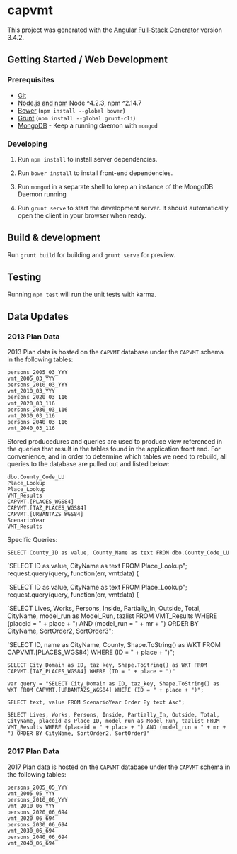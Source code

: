 # capvmt

This project was generated with the [Angular Full-Stack Generator](https://github.com/DaftMonk/generator-angular-fullstack) version 3.4.2.

## Getting Started / Web Development  

### Prerequisites

- [Git](https://git-scm.com/)
- [Node.js and npm](nodejs.org) Node ^4.2.3, npm ^2.14.7
- [Bower](bower.io) (`npm install --global bower`)
- [Grunt](http://gruntjs.com/) (`npm install --global grunt-cli`)
- [MongoDB](https://www.mongodb.org/) - Keep a running daemon with `mongod`

### Developing

1. Run `npm install` to install server dependencies.

2. Run `bower install` to install front-end dependencies.

3. Run `mongod` in a separate shell to keep an instance of the MongoDB Daemon running

4. Run `grunt serve` to start the development server. It should automatically open the client in your browser when ready.

## Build & development

Run `grunt build` for building and `grunt serve` for preview.

## Testing

Running `npm test` will run the unit tests with karma.

## Data Updates

### 2013 Plan Data

2013 Plan data is hosted on the `CAPVMT` database under the `CAPVMT` schema in the following tables:  

```
persons_2005_03_YYY
vmt_2005_03_YYY
persons_2010_03_YYY
vmt_2010_03_YYY
persons_2020_03_116
vmt_2020_03_116
persons_2030_03_116
vmt_2030_03_116
persons_2040_03_116
vmt_2040_03_116
```

Stored producedures and queries are used to produce view referenced in the queries that result in the tables found in the application front end. For convenience, and in order to determine which tables we need to rebuild, all queries to the database are pulled out and listed below:

```
dbo.County_Code_LU
Place_Lookup
Place_Lookup
VMT_Results 
CAPVMT.[PLACES_WGS84]
CAPVMT.[TAZ_PLACES_WGS84]
CAPVMT.[URBANTAZS_WGS84]
ScenarioYear 
VMT_Results 
```

Specific Queries:  

`SELECT County_ID as value, County_Name as text FROM dbo.County_Code_LU`

`SELECT ID as value, CityName as text FROM Place_Lookup";
request.query(query, function(err, vmtdata) {

`SELECT ID as value, CityName as text FROM Place_Lookup";
request.query(query, function(err, vmtdata) {

`SELECT Lives, Works, Persons, Inside, Partially_In, Outside, Total, CityName, model_run as Model_Run, tazlist FROM VMT_Results WHERE (placeid = " + place + ") AND (model_run = " + mr + ") ORDER BY CityName, SortOrder2, SortOrder3";

`SELECT ID, name as CityName, County, Shape.ToString() as WKT FROM CAPVMT.[PLACES_WGS84] WHERE (ID = " + place + ")";

`SELECT City_Domain as ID, taz_key, Shape.ToString() as WKT FROM CAPVMT.[TAZ_PLACES_WGS84] WHERE (ID = " + place + ")"`

`var query = "SELECT City_Domain as ID, taz_key, Shape.ToString() as WKT FROM CAPVMT.[URBANTAZS_WGS84] WHERE (ID = " + place + ")";`

`SELECT text, value FROM ScenarioYear Order By text Asc";`

`SELECT Lives, Works, Persons, Inside, Partially_In, Outside, Total, CityName, placeid as Place_ID, model_run as Model_Run, tazlist FROM VMT_Results WHERE (placeid = " + place + ") AND (model_run = " + mr + ") ORDER BY CityName, SortOrder2, SortOrder3"`


### 2017 Plan Data

2017 Plan data is hosted on the `CAPVMT` database under the `CAPVMT` schema in the following tables:   

```
persons_2005_05_YYY
vmt_2005_05_YYY
persons_2010_06_YYY
vmt_2010_06_YYY
persons_2020_06_694
vmt_2020_06_694
persons_2030_06_694
vmt_2030_06_694
persons_2040_06_694
vmt_2040_06_694
```

